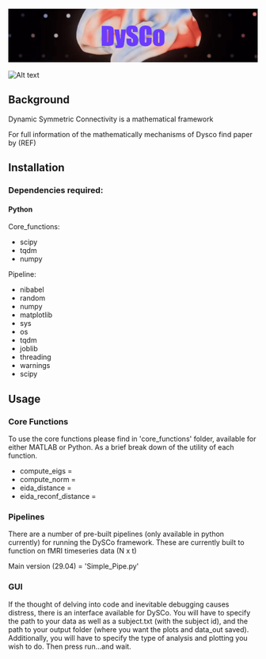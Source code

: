 ![Alt text](https://github.com/Mimbero/DySCo/blob/main/Python/GUI/DySCo%20(3).png)

![Alt text](https://github.com/Mimbero/DySCo/blob/main/Python/GUI/DySCO_openerV3.gif)

## Background
Dynamic Symmetric Connectivity is a mathematical framework


For full information of the mathematically mechanisms of Dysco find paper by (REF) 


## Installation

### Dependencies required: 

#### Python

Core_functions:
- scipy
- tqdm
- numpy

Pipeline:
- nibabel
- random
- numpy
- matplotlib
- sys
- os
- tqdm
- joblib
- threading
- warnings
- scipy





## Usage 

### Core Functions

To use the core functions please find in 'core_functions' folder, available for either MATLAB or Python. 
As a brief break down of the utility of each function. 

- compute_eigs = 
- compute_norm = 
- eida_distance = 
- eida_reconf_distance =

### Pipelines

There are a number of pre-built pipelines (only available in python currently) for running the DySCo framework. 
These are currently built to function on fMRI timeseries data (N x t)

Main version (29.04) = 'Simple_Pipe.py'

### GUI 

If the thought of delving into code and inevitable debugging causes distress, there is an interface available for DySCo.
You will have to specify the path to your data as well as a subject.txt (with the subject id), and the path to your output folder
(where you want the plots and data_out saved). Additionally, you will have to specify the type of analysis and plotting 
you wish to do. Then press run...and wait. 
